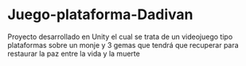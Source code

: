 # Juego-plataforma-Dadivan
Proyecto desarrollado en Unity el cual se trata de un videojuego tipo plataformas sobre un monje y 3 gemas que tendrá que recuperar para restaurar la paz entre la vida y la muerte
